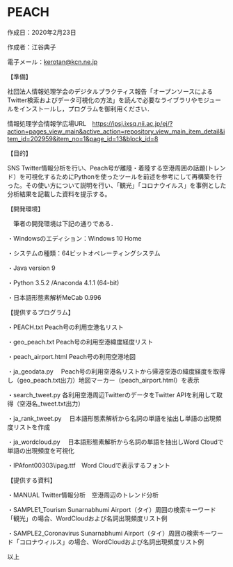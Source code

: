 # PEACH
作成日：2020年2月23日

作成者：江谷典子

電子メール：kerotan@kcn.ne.jp


【準備】

社団法人情報処理学会のデジタルプラクティス報告「オープンソースによるTwitter検索およびデータ可視化の方法」を読んで必要なライブラリやモジュールをインストールし，プログラムを御利用ください．

情報処理学会情報学広場URL　https://ipsj.ixsq.nii.ac.jp/ej/?action=pages_view_main&active_action=repository_view_main_item_detail&item_id=202959&item_no=1&page_id=13&block_id=8

【目的】

SNS Twitter情報分析を行い、Peach号が離陸・着陸する空港周囲の話題(トレンド）を可視化するためにPythonを使ったツールを前述を参考にして再構築を行った。その使い方について説明を行い、「観光」「コロナウイルス」を事例とした分析結果を記載した資料を提示する。

【開発環境】

　筆者の開発環境は下記の通りである．
 
・Windowsのエディション：Windows 10 Home

・システムの種類：64ビットオペレーティングシステム

・Java version 9

・Python 3.5.2 /Anaconda 4.1.1 (64-bit)

・日本語形態素解析MeCab 0.996

【提供するプログラム】

・PEACH.txt		Peach号の利用空港名リスト

・geo_peach.txt		Peach号の利用空港緯度経度リスト 

・peach_airport.html	Peach号の利用空港地図

・ja_geodata.py　	Peach号の利用空港名リストから帰港空港の緯度経度を取得し（geo_peach.txt出力）地図マーカー（peach_airport.html）を表示

・search_tweet.py	各利用空港周辺TwitterのデータをTwitter APIを利用して取得（空港名_tweet.txt出力）

・ja_rank_tweet.py　	日本語形態素解析から名詞の単語を抽出し単語の出現頻度リストを作成

・ja_wordcloud.py　	日本語形態素解析から名詞の単語を抽出しWord Cloudで単語の出現頻度を可視化

・IPAfont00303\ipag.ttf　Word Cloudで表示するフォント

【提供する資料】

・MANUAL		Twitter情報分析　空港周辺のトレンド分析

・SAMPLE1_Tourism	Sunarnabhumi Airport（タイ）周囲の検索キーワード「観光」の場合、WordCloudおよび名詞出現頻度リスト例

・SAMPLE2_Coronavirus	Sunarnabhumi Airport（タイ）周囲の検索キーワード「コロナウィルス」の場合、WordCloudおよび名詞出現頻度リスト例

以上
